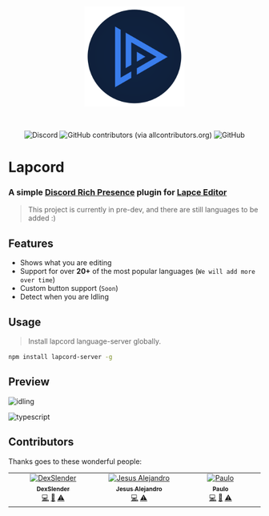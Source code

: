 <p align="center">
  <a href="https://plugins.lapce.dev/plugins/dou/lapcord">
    <img width="200" src="assets/logo.png">
  </a>
</p>

<br>

<p>
    <p align="center">
        <img alt="Discord" src="https://img.shields.io/discord/876339668956893216?label=Discord&logo=Discord">
        <img alt="GitHub contributors (via allcontributors.org)" src="https://img.shields.io/github/all-contributors/doupkg/lapcord?label=Contributors&logo=HandShake">
        <img alt="GitHub" src="https://img.shields.io/github/license/doupkg/lapcord?label=License&logo=GitHub">
    </p>
</p>

# Lapcord
### A simple [Discord Rich Presence](https://discord.com/rich-presence) plugin for [Lapce Editor](https://lapce.dev/)

>This project is currently in pre-dev, and there are still languages to be added :)

## Features
- Shows what you are editing
- Support for over **20+** of the most popular languages (`We will add more over time`)
- Custom button support (`Soon`)
- Detect when you are Idling

## Usage
> Install lapcord language-server globally.

```bash
npm install lapcord-server -g
```

## Preview
![idling](https://user-images.githubusercontent.com/54212600/230227212-a1bb2f23-9104-4a27-9006-96b5a91c67fc.png)

![typescript](https://user-images.githubusercontent.com/54212600/230227232-8821901e-f75c-4d5f-81b7-63c4866e1415.png)

## Contributors

Thanks goes to these wonderful people:

<!-- ALL-CONTRIBUTORS-LIST:START - Do not remove or modify this section -->
<!-- prettier-ignore-start -->
<!-- markdownlint-disable -->
<table>
  <tbody>
    <tr>
      <td align="center" valign="top" width="14.28%"><a href="https://github.com/DexSlender"><img src="https://avatars.githubusercontent.com/u/91853649?v=4?s=100" width="100px;" alt="DexSlender"/><br /><sub><b>DexSlender</b></sub></a><br /><a href="https://github.com/dzlib/lapcord/commits?author=DexSlender" title="Code">💻</a> <a href="#ideas-DexSlender" title="Ideas, Planning, & Feedback">🤔</a> <a href="https://github.com/dzlib/lapcord/commits?author=DexSlender" title="Tests">⚠️</a></td>
      <td align="center" valign="top" width="14.28%"><a href="https://www.jesusale.cf/"><img src="https://avatars.githubusercontent.com/u/54212600?v=4?s=100" width="100px;" alt="Jesus Alejandro"/><br /><sub><b>Jesus Alejandro</b></sub></a><br /><a href="https://github.com/dzlib/lapcord/commits?author=jesus-ale43" title="Code">💻</a> <a href="https://github.com/dzlib/lapcord/commits?author=jesus-ale43" title="Tests">⚠️</a></td>
      <td align="center" valign="top" width="14.28%"><a href="http://matrix.to/#/@paulo:envs.net"><img src="https://avatars.githubusercontent.com/u/79933487?v=4?s=100" width="100px;" alt="Paulo"/><br /><sub><b>Paulo</b></sub></a><br /><a href="https://github.com/dzlib/lapcord/commits?author=Hyduez" title="Code">💻</a> <a href="#ideas-Hyduez" title="Ideas, Planning, & Feedback">🤔</a> <a href="https://github.com/dzlib/lapcord/commits?author=Hyduez" title="Tests">⚠️</a></td>
    </tr>
  </tbody>
</table>

<!-- markdownlint-restore -->
<!-- prettier-ignore-end -->

<!-- ALL-CONTRIBUTORS-LIST:END -->
